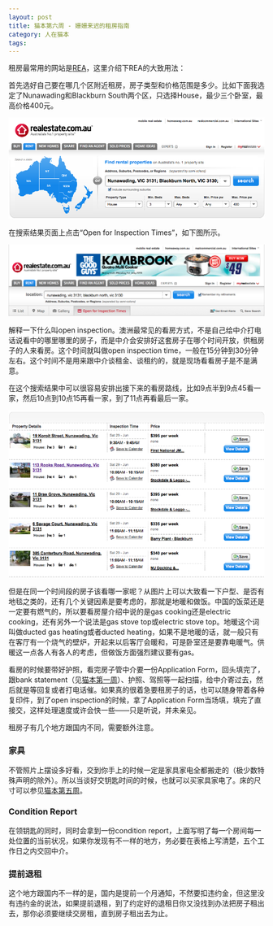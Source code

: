 ```yaml
---
layout: post
title: 猫本第六周 - 姗姗来迟的租房指南
category: 人在猫本
tags: 
---
```


租房最常用的网站是[REA](http://www.realestate.com.au/rent)，这里介绍下REA的大致用法：

首先选好自己要在哪几个区附近租房，房子类型和价格范围是多少。比如下面我选定了Nunawading和Blackburn South两个区，只选择House，最少三个卧室，最高价格400元。

<img src="/assets/images/rea_homepage.png" alt="" width="640">

在搜索结果页面上点击“Open for Inspection Times”，如下图所示。

<img src="/assets/images/open_for_inspection.png" alt="" width="640">

解释一下什么叫open inspection。澳洲最常见的看房方式，不是自己给中介打电话说看中的哪里哪里的房子，而是中介会安排好这套房子在哪个时间开放，供租房子的人来看房。这个时间就叫做open inspection time，一般在15分钟到30分钟左右。这个时间不是用来跟中介谈租金、谈租约的，就是现场看看房子是不是满意。

在这个搜索结果中可以很容易安排出接下来的看房路线，比如9点半到9点45看一家，然后10点到10点15再看一家，到了11点再看最后一家。

<img src="/assets/images/open_inspection_search_result.png" alt="" width="640">

但是在同一个时间段的房子该看哪一家呢？从图片上可以大致看一下户型、是否有地毯之类的，还有几个关键因素是要考虑的，那就是地暖和做饭。中国的饭菜还是一定要有燃气的，所以要看房屋介绍中说的是gas cooking还是electric cooking，还有另外一个说法是gas stove top或electric stove top。地暖这个词叫做ducted gas heating或者ducted heating，如果不是地暖的话，就一般只有在客厅有一个烧气的壁炉，开起来以后客厅会暖和，可是卧室还是要靠电暖气。供暖这一点各人有各人的考虑，但做饭方面强烈建议要有gas。

看房的时候要带好护照，看完房子管中介要一份Application Form，回头填完了，跟bank statement（见[猫本第一周](/2013-05-19-1-week-in-melbourne)）、护照、驾照等一起扫描，给中介寄过去，然后就是等回复或者打电话催。如果真的很着急要租房子的话，也可以随身带着各种复印件，到了open inspection的时候，拿了Application Form当场填，填完了直接交，这样处理速度或许会快一些——只是听说，并未亲见。

租房子有几个地方跟国内不同，需要额外注意。

### 家具

不管照片上摆设多好看，交到你手上的时候一定是家具家电全都搬走的（极少数特殊声明的除外）。所以当谈好交钥匙时间的时候，也就可以买家具家电了。床的尺寸可以参见[猫本第五周](/2013-06-14-5-weeks-in-melbourne)。

### Condition Report

在领钥匙的同时，同时会拿到一份condition report，上面写明了每一个房间每一处位置的当前状况，如果你发现有不一样的地方，务必要在表格上写清楚，五个工作日之内交回中介。

### 提前退租

这个地方跟国内不一样的是，国内是提前一个月通知，不然要扣违约金，但这里没有违约金的说法，如果提前退租，到了约定好的退租日你又没找到办法把房子租出去，那你必须要继续交房租，直到房子租出去为止。


